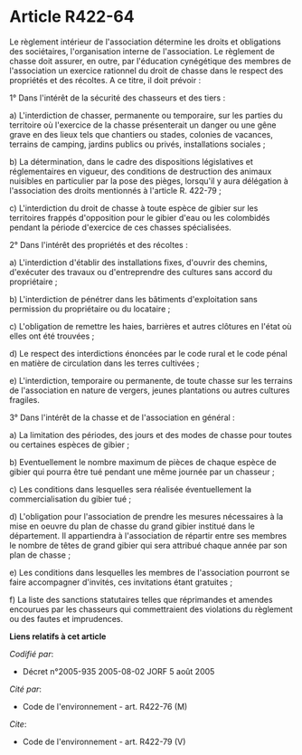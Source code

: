 # Article R422-64

Le règlement intérieur de l'association détermine les droits et obligations des sociétaires, l'organisation interne de
l'association. Le règlement de chasse doit assurer, en outre, par l'éducation cynégétique des membres de l'association un
exercice rationnel du droit de chasse dans le respect des propriétés et des récoltes. A ce titre, il doit prévoir : 

1° Dans l'intérêt de la sécurité des chasseurs et des tiers : 

a) L'interdiction de chasser, permanente ou temporaire, sur les parties du territoire où l'exercice de la chasse présenterait
un danger ou une gêne grave en des lieux tels que chantiers ou stades, colonies de vacances, terrains de camping, jardins
publics ou privés, installations sociales ; 

b) La détermination, dans le cadre des dispositions législatives et réglementaires en vigueur, des conditions de destruction
des animaux nuisibles en particulier par la pose des pièges, lorsqu'il y aura délégation à l'association des droits
mentionnés à l'article R. 422-79 ; 

c) L'interdiction du droit de chasse à toute espèce de gibier sur les territoires frappés d'opposition pour le gibier d'eau
ou les colombidés pendant la période d'exercice de ces chasses spécialisées. 

2° Dans l'intérêt des propriétés et des récoltes : 

a) L'interdiction d'établir des installations fixes, d'ouvrir des chemins, d'exécuter des travaux ou d'entreprendre des
cultures sans accord du propriétaire ; 

b) L'interdiction de pénétrer dans les bâtiments d'exploitation sans permission du propriétaire ou du locataire ; 

c) L'obligation de remettre les haies, barrières et autres clôtures en l'état où elles ont été trouvées ; 

d) Le respect des interdictions énoncées par le code rural et le code pénal en matière de circulation dans les terres
cultivées ; 

e) L'interdiction, temporaire ou permanente, de toute chasse sur les terrains de l'association en nature de vergers, jeunes
plantations ou autres cultures fragiles. 

3° Dans l'intérêt de la chasse et de l'association en général : 

a) La limitation des périodes, des jours et des modes de chasse pour toutes ou certaines espèces de gibier ; 

b) Eventuellement le nombre maximum de pièces de chaque espèce de gibier qui pourra être tué pendant une même journée par un
chasseur ; 

c) Les conditions dans lesquelles sera réalisée éventuellement la commercialisation du gibier tué ; 

d) L'obligation pour l'association de prendre les mesures nécessaires à la mise en oeuvre du plan de chasse du grand gibier
institué dans le département. Il appartiendra à l'association de répartir entre ses membres le nombre de têtes de grand
gibier qui sera attribué chaque année par son plan de chasse ; 

e) Les conditions dans lesquelles les membres de l'association pourront se faire accompagner d'invités, ces invitations étant
gratuites ; 

f) La liste des sanctions statutaires telles que réprimandes et amendes encourues par les chasseurs qui commettraient des
violations du règlement ou des fautes et imprudences.

**Liens relatifs à cet article**

_Codifié par_:

  - Décret n°2005-935 2005-08-02 JORF 5 août 2005

_Cité par_:

  - Code de l'environnement - art. R422-76 (M)

_Cite_:

  - Code de l'environnement - art. R422-79 (V)
